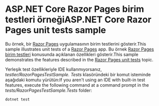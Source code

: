 # <a name="aspnet-core-razor-pages-unit-tests-sample"></a><span data-ttu-id="49abc-101">ASP.NET Core Razor Pages birim testleri örneği</span><span class="sxs-lookup"><span data-stu-id="49abc-101">ASP.NET Core Razor Pages unit tests sample</span></span>

<span data-ttu-id="49abc-102">Bu örnek, bir [Razor Pages](https://docs.microsoft.com/aspnet/core/mvc/razor-pages) uygulamasının birim testlerini gösterir.</span><span class="sxs-lookup"><span data-stu-id="49abc-102">This sample illustrates unit tests of a [Razor Pages](https://docs.microsoft.com/aspnet/core/mvc/razor-pages) app.</span></span> <span data-ttu-id="49abc-103">Bu örnek [Razor Pages birim testleri](https://docs.microsoft.com/aspnet/core/test/razor-pages-tests) konusunda açıklanan özellikleri gösterir.</span><span class="sxs-lookup"><span data-stu-id="49abc-103">This sample demonstrates the features described in the [Razor Pages unit tests](https://docs.microsoft.com/aspnet/core/test/razor-pages-tests) topic.</span></span>

<span data-ttu-id="49abc-104">Yerleşik test özellikleriyle IDE kullanmıyorsanız, *testler/RazorPagesTestSample. Tests* klasöründeki bir komut isteminde aşağıdaki komutu yürütün:</span><span class="sxs-lookup"><span data-stu-id="49abc-104">If you aren't using an IDE with built-in test features, execute the following command at a command prompt in the *tests/RazorPagesTestSample.Tests* folder:</span></span>

```console
dotnet test
```
